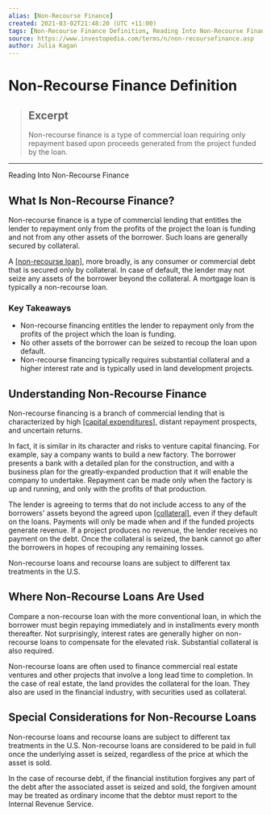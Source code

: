```yaml
---
alias: [Non-Recourse Finance]
created: 2021-03-02T21:48:20 (UTC +11:00)
tags: [Non-Recourse Finance Definition, Reading Into Non-Recourse Finance]
source: https://www.investopedia.com/terms/n/non-recoursefinance.asp
author: Julia Kagan
---
```


# Non-Recourse Finance Definition

> ## Excerpt
> Non-recourse finance is a type of commercial loan requiring only repayment based upon proceeds generated from the project funded by the loan.

---

Reading Into Non-Recourse Finance
## What Is Non-Recourse Finance?

Non-recourse finance is a type of commercial lending that entitles the lender to repayment only from the profits of the project the loan is funding and not from any other assets of the borrower. Such loans are generally secured by collateral.

A [[non-recourse loan]](https://www.investopedia.com/terms/n/nonrecoursedebt.asp), more broadly, is any consumer or commercial debt that is secured only by collateral. In case of default, the lender may not seize any assets of the borrower beyond the collateral. A mortgage loan is typically a non-recourse loan.

### Key Takeaways

-   Non-recourse financing entitles the lender to repayment only from the profits of the project which the loan is funding.
-   No other assets of the borrower can be seized to recoup the loan upon default.
-   Non-recourse financing typically requires substantial collateral and a higher interest rate and is typically used in land development projects.

## Understanding Non-Recourse Finance

Non-recourse financing is a branch of commercial lending that is characterized by high [[capital expenditures]](https://www.investopedia.com/terms/c/capitalexpenditure.asp), distant repayment prospects, and uncertain returns.

In fact, it is similar in its character and risks to venture capital financing. For example, say a company wants to build a new factory. The borrower presents a bank with a detailed plan for the construction, and with a business plan for the greatly-expanded production that it will enable the company to undertake. Repayment can be made only when the factory is up and running, and only with the profits of that production.

The lender is agreeing to terms that do not include access to any of the borrowers' assets beyond the agreed upon [[collateral]](https://www.investopedia.com/terms/c/collateral.asp), even if they default on the loans. Payments will only be made when and if the funded projects generate revenue. If a project produces no revenue, the lender receives no payment on the debt. Once the collateral is seized, the bank cannot go after the borrowers in hopes of recouping any remaining losses.

Non-recourse loans and recourse loans are subject to different tax treatments in the U.S.

## Where Non-Recourse Loans Are Used

Compare a non-recourse loan with the more conventional loan, in which the borrower must begin repaying immediately and in installments every month thereafter. Not surprisingly, interest rates are generally higher on non-recourse loans to compensate for the elevated risk. Substantial collateral is also required.

Non-recourse loans are often used to finance commercial real estate ventures and other projects that involve a long lead time to completion. In the case of real estate, the land provides the collateral for the loan. They also are used in the financial industry, with securities used as collateral.

## Special Considerations for Non-Recourse Loans

Non-recourse loans and recourse loans are subject to different tax treatments in the U.S. Non-recourse loans are considered to be paid in full once the underlying asset is seized, regardless of the price at which the asset is sold.

In the case of recourse debt, if the financial institution forgives any part of the debt after the associated asset is seized and sold, the forgiven amount may be treated as ordinary income that the debtor must report to the Internal Revenue Service.
